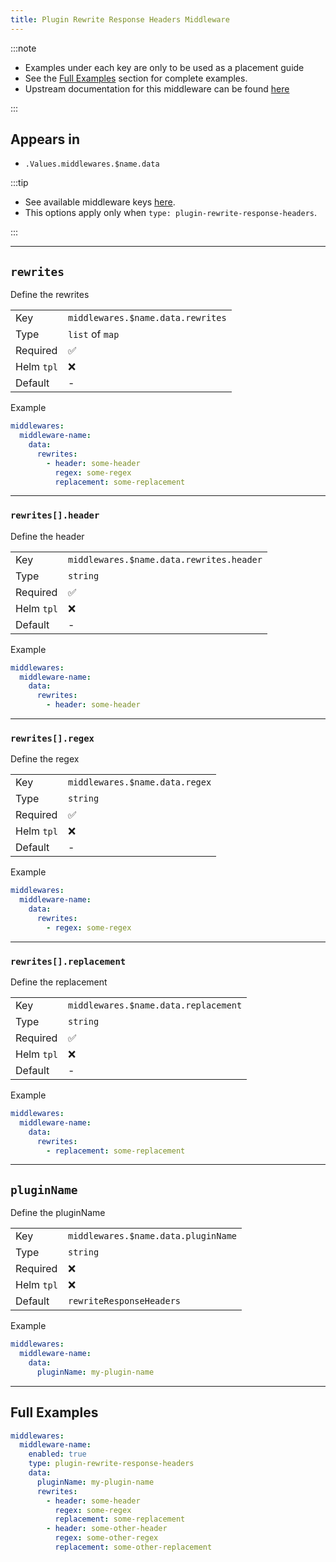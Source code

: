 ```yaml
---
title: Plugin Rewrite Response Headers Middleware
---
```


:::note

- Examples under each key are only to be used as a placement guide
- See the [Full Examples](/common/middlewares/plugin-rewrite-response-headers#full-examples) section for complete examples.
- Upstream documentation for this middleware can be found [here](https://github.com/XciD/traefik-plugin-rewrite-headers/)

:::

## Appears in

- `.Values.middlewares.$name.data`

:::tip

- See available middleware keys [here](/common/middlewares).
- This options apply only when `type: plugin-rewrite-response-headers`.

:::

---

## `rewrites`

Define the rewrites

|            |                                   |
| ---------- | --------------------------------- |
| Key        | `middlewares.$name.data.rewrites` |
| Type       | `list` of `map`                   |
| Required   | ✅                                 |
| Helm `tpl` | ❌                                 |
| Default    | -                                 |

Example

```yaml
middlewares:
  middleware-name:
    data:
      rewrites:
        - header: some-header
          regex: some-regex
          replacement: some-replacement
```

---

### `rewrites[].header`

Define the header

|            |                                          |
| ---------- | ---------------------------------------- |
| Key        | `middlewares.$name.data.rewrites.header` |
| Type       | `string`                                 |
| Required   | ✅                                        |
| Helm `tpl` | ❌                                        |
| Default    | -                                        |

Example

```yaml
middlewares:
  middleware-name:
    data:
      rewrites:
        - header: some-header
```

---

### `rewrites[].regex`

Define the regex

|            |                                |
| ---------- | ------------------------------ |
| Key        | `middlewares.$name.data.regex` |
| Type       | `string`                       |
| Required   | ✅                              |
| Helm `tpl` | ❌                              |
| Default    | -                              |

Example

```yaml
middlewares:
  middleware-name:
    data:
      rewrites:
        - regex: some-regex
```

---

### `rewrites[].replacement`

Define the replacement

|            |                                      |
| ---------- | ------------------------------------ |
| Key        | `middlewares.$name.data.replacement` |
| Type       | `string`                             |
| Required   | ✅                                    |
| Helm `tpl` | ❌                                    |
| Default    | -                                    |

Example

```yaml
middlewares:
  middleware-name:
    data:
      rewrites:
        - replacement: some-replacement
```

---

## `pluginName`

Define the pluginName

|            |                                     |
| ---------- | ----------------------------------- |
| Key        | `middlewares.$name.data.pluginName` |
| Type       | `string`                            |
| Required   | ❌                                   |
| Helm `tpl` | ❌                                   |
| Default    | `rewriteResponseHeaders`            |

Example

```yaml
middlewares:
  middleware-name:
    data:
      pluginName: my-plugin-name
```

---

## Full Examples

```yaml
middlewares:
  middleware-name:
    enabled: true
    type: plugin-rewrite-response-headers
    data:
      pluginName: my-plugin-name
      rewrites:
        - header: some-header
          regex: some-regex
          replacement: some-replacement
        - header: some-other-header
          regex: some-other-regex
          replacement: some-other-replacement
```
